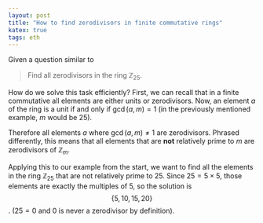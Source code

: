 ```yaml
---
layout: post
title: "How to find zerodivisors in finite commutative rings"
katex: true
tags: eth
---
```


Given a question similar to  

> Find all zerodivisors in the ring $\mathbb{Z}_{25}.$

How do we solve this task efficiently? First, we can recall that in a finite commutative all elements are either units or zerodivisors. Now, an element $a$ of the ring is a unit if and only if $\gcd(a,m) = 1$ (in the previously mentioned example, $m$ would be 25).

Therefore all elements $a$ where $\gcd(a,m) \ne 1$ are zerodivisors. Phrased differently, this means that all elements that are **not** relatively prime to $m$ are zerodivisors of $\mathbb{Z}_m$.

Applying this to our example from the start, we want to find all the elements in the ring $\mathbb{Z}_{25}$ that are not relatively prime to $25$. Since $25 = 5 \times 5$, those elements are exactly the multiples of $5$, so the solution is $$\lbrace 5, 10, 15, 20 \rbrace$$. ($25 = 0$ and $0$ is never a zerodivisor by definition).